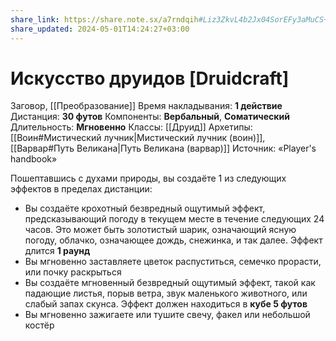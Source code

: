 ```yaml
---
share_link: https://share.note.sx/a7rndqih#Liz3ZkvL4b2Jx04SorEFy3aMuCS+tsGnn3Tf5XHv8Iw
share_updated: 2024-05-01T14:24:27+03:00
---
```

# Искусство друидов [Druidcraft]
Заговор, [[Преобразование]]
Время накладывания: **1 действие**
Дистанция: **30 футов**
Компоненты: **Вербальный**, **Соматический**
Длительность: **Мгновенно**
Классы: [[Друид]]
Архетипы: [[Воин#Мистический лучник|Мистический лучник (воин)]], [[Варвар#Путь Великана|Путь Великана (варвар)]]
Источник: «Player's handbook»

Пошептавшись с духами природы, вы создаёте 1 из следующих эффектов в пределах дистанции:

- Вы создаёте крохотный безвредный ощутимый эффект, предсказывающий погоду в текущем месте в течение следующих 24 часов. Это может быть золотистый шарик, означающий ясную погоду, облачко, означающее дождь, снежинка, и так далее. Эффект длится **1 раунд**
- Вы мгновенно заставляете цветок распуститься, семечко прорасти, или почку раскрыться
- Вы создаёте мгновенный безвредный ощутимый эффект, такой как падающие листья, порыв ветра, звук маленького животного, или слабый запах скунса. Эффект должен находиться в **кубе 5 футов**
- Вы мгновенно зажигаете или тушите свечу, факел или небольшой костёр